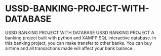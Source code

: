 # USSD-BANKING-PROJECT-WITH-DATABASE
USSD BANKING PROJECT WITH DATABASE
USSD BANKING PROJECT A banking project built with python and XAMPP SQL interactive database. In this banking project,
you can make transfer to other banks. You can buy airtime and all transactions made will affect your bank balance .
